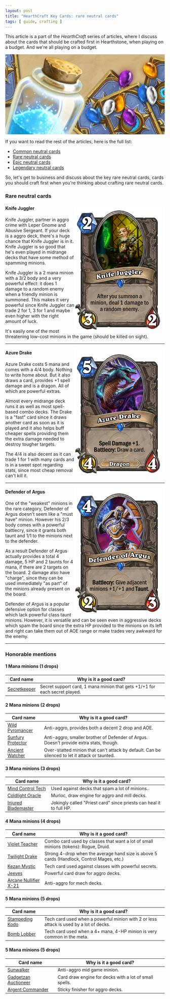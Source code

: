 ```yaml
--- 
layout: post 
title: "HearthCraft Key Cards: rare neutral cards"
tags: [ guide, crafting ]
---
```


This article is a part of the *HearthCraft* series of articles, where I discuss about the cards that should be crafted
first in Hearthstone, when playing on a budget. And we're all playing on a budget.

<img src="/images/posts/hearthcraft-basics/dust.jpeg" alt="Dust" style="display: block; margin: 0 auto;">

If you want to read the rest of the articles, here is the full list:

<a name="toc"><a>

* [Common neutral cards](http://hearthstone.oblio360.com/2015/11/19/hearthcraft-key-commons/#commons-neutrals)
* [Rare neutral cards](http://hearthstone.oblio360.com/2015/11/21/hearthcraft-key-rares/#rare-neutrals)
* [Epic neutral cards](http://hearthstone.oblio360.com/2015/11/23/hearthcraft-key-epics-legendaries/#epic-neutrals)
* [Legendary neutral cards](http://hearthstone.oblio360.com/2015/11/23/hearthcraft-key-epics-legendaries/#legendary-neutrals)

So, let's get to business and discuss about the key rare neutral cards, cards you should craft first when you're
thinking about crafting rare neutral cards.


### <a name="rare-neutrals">Rare neutral cards</a>

<img src="/images/common/knife-juggler.png" alt="Knife Juggler" style="float: right">

#### Knife Juggler

Knife Juggler, partner in aggro crime with Leper Gnome and Abusive Sergeant. If your deck is a aggro deck, there's a
huge chance that Knife Juggler is in it. Knife Juggler is so good that he's even played in midrange decks that have some
method of spamming minions.

Knife Juggler is a 2 mana minion with a 3/2 body and a very powerful effect: it does 1 damage to a random enemy when a
friendly minion is summoned. This makes it very powerful since Knife Juggler can trade 2 for 1, 3 for 1 and maybe even
higher with the right amount of luck.

It's easily one of the most threatening low-cost minions in the game (should be killed on sight).

* * *

<img src="/images/common/azure-drake.png" alt="Azure Drake" style="float: right">

#### Azure Drake

Azure Drake costs 5 mana and comes with a 4/4 body. Nothing to write home about. But it also draws a card, provides +1
spell damage and is a dragon. All of which are powerful extras.

Almost every midrange deck runs it as well as most spell-based combo decks. The Drake is a "fast" card since it draws
another card as soon as it is played and it also helps buff cheaper spells providing them the extra damage needed to
destroy tougher targets.

The 4/4 is also decent as it can trade 1 for 1 with many cards and is in a sweet spot regarding stats, since most cheap
removal can't kill it.

* * *

<img src="/images/common/defender-of-argus.png" alt="Defender of Argus" style="float: right">

#### Defender of Argus

One of the "weakest" minions in the rare category, Defender of Argus doesn't seem like a "must have" minion. However his
2/3 body comes with a powerful battlecry, since it grants both taunt and 1/1 to the minions next to the defender.

As a result Defender of Argus actually provides a total 4 damage, 5 HP and 2 taunts for 4 mana, if there are 2 targets on the
board. 2 damage also have "charge", since they can be used immediately "as part" of the minions already present on the
board.

Defender of Argus is a popular defensive option for classes which lack powerful class taunt minions. However, it is
versatile and can be seen even in aggressive decks which spam the board since the extra HP provided to the minions on
its left and right can take them out of AOE range or make trades very awkward for the enemy.

* * *

### Honorable mentions

#### 1 Mana minions (1 drops)

| Card name                   | Why is it a good card? |
| --------------------------- | -------------- |
| <a href="http://www.hearthpwn.com/cards/483-secretkeeper">Secretkeeper</a> | Secret support card, 1 mana minion that gets +1/+1 for each secret played. |

#### 2 Mana minions (2 drops)

| Card name                   | Why is it a good card? |
| --------------------------- | -------------- |
| <a href="http://www.hearthpwn.com/cards/25-wild-pyromancer">Wild Pyromancer</a> | Anti-aggro, provides both a decent 2 drop and AOE. |
| <a href="http://www.hearthpwn.com/cards/372-sunfury-protector">Sunfury Protector</a> | Anti-aggro, smaller brother of Defender of Argus. Doesn't provide extra stats, though. |
| <a href="http://www.hearthpwn.com/cards/153-ancient-watcher">Ancient Watcher</a> | Over-statted minion that can't attack by default. Can be silenced to let it attack or taunted.

#### 3 Mana minions (3 drops)

| Card name                   | Why is it a good card? |
| --------------------------- | -------------- |
| <a href="http://www.hearthpwn.com/cards/368-mind-control-tech">Mind Control Tech</a> | Used against decks that spam a lot of minions. |
| <a href="http://www.hearthpwn.com/cards/88-coldlight-oracle">Coldlight Oracle</a> | Murloc, draw engine for aggro and mill decks. |
| <a href="http://www.hearthpwn.com/cards/209-injured-blademaster">Injured Blademaster</a> | Jokingly called "Priest card" since priests can heal it to full HP. || <a href="http://www.hearthpwn.com/cards/97-arcane-golem">Arcane Golem</a> | Aggro minion: charge and a ton of damage for a low mana cost. |

#### 4 Mana minions (4 drops)

| Card name                   | Why is it a good card? |
| --------------------------- | -------------- |
| <a href="http://www.hearthpwn.com/cards/523-violet-teacher">Violet Teacher</a> | Combo card used by classes that want a lot of small minions (tokens): Rogue, Druid. |
| <a href="http://www.hearthpwn.com/cards/360-twilight-drake">Twilight Drake</a> | Strong 4-drop when the average hand size is above 5 cards (Handlock, Control Mages, etc.) |
| <a href="http://www.hearthpwn.com/cards/12252-kezan-mystic">Kezan Mystic</a> | Tech card used against classes with powerful secrets. </a> |
| <a href="http://www.hearthpwn.com/cards/12216-jeeves">Jeeves</a> | Powerful card draw for aggro decks. |
| <a href="http://www.hearthpwn.com/cards/12246-arcane-nullifier-x-21">Arcane Nullifier X-21</a> | Anti-aggro for mech decks. |

#### 5 Mana minions (5 drops)

| Card name                   | Why is it a good card? |
| --------------------------- | -------------- |
| <a href="http://www.hearthpwn.com/cards/389-stampeding-kodo">Stampeding Kodo</a> | Tech card used when a powerful minion with 2 or less attack is used by a lot of decks. |
| <a href="http://www.hearthpwn.com/cards/12193-bomb-lobber">Bomb Lobber</a> | Tech card used when a 4+ mana, 4-HP minion is very common in the meta. |

#### 5 Mana minions (5 drops)

| Card name                   | Why is it a good card? |
| --------------------------- | -------------- |
| <a href="http://www.hearthpwn.com/cards/221-sunwalker">Sunwalker</a> | Anti-aggro mid game minion. |
| <a href="http://www.hearthpwn.com/cards/131-gadgetzan-auctioneer">Gadgetzan Auctioneer</a> | Card draw engine for decks with a lot of small spells. |
| <a href="http://www.hearthpwn.com/cards/463-argent-commander">Argent Commander</a> | Sticky finisher for aggro decks. |
